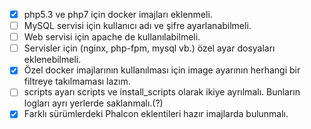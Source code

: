 - [X] php5.3 ve php7 için docker imajları eklenmeli.
- [ ] MySQL servisi için kullanıcı adı ve şifre ayarlanabilmeli.
- [ ] Web servisi için apache de kullanılabilmeli.
- [ ] Servisler için (nginx, php-fpm, mysql vb.) özel ayar dosyaları eklenebilmeli.
- [X] Özel docker imajlarının kullanılması için image ayarının herhangi bir filtreye takılmaması lazım.
- [ ] scripts ayarı scripts ve install_scripts olarak ikiye ayrılmalı. Bunların logları ayrı yerlerde saklanmalı.(?)
- [X] Farklı sürümlerdeki Phalcon eklentileri hazır imajlarda bulunmalı.